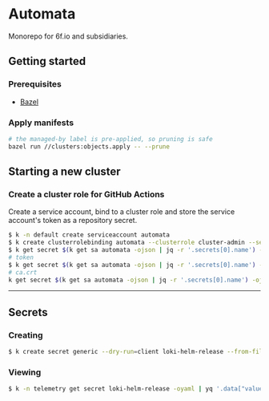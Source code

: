# Automata
Monorepo for 6f.io and subsidiaries.

## Getting started

### Prerequisites
* [Bazel](https://build.bazel)

### Apply manifests

```sh
# the managed-by label is pre-applied, so pruning is safe
bazel run //clusters:objects.apply -- --prune
```

## Starting a new cluster

### Create a cluster role for GitHub Actions
Create a service account, bind to a cluster role and store the service account's
token as a repository secret.
```sh
$ k -n default create serviceaccount automata
$ k create clusterrolebinding automata --clusterrole cluster-admin --serviceaccount=default:automata
$ k get secret $(k get sa automata -ojson | jq -r '.secrets[0].name') -oyaml
# token
$ k get secret $(k get sa automata -ojson | jq -r '.secrets[0].name') -ojson | jq -r '.data.token'| base64 --decode
# ca.crt
k get secret $(k get sa automata -ojson | jq -r '.secrets[0].name') -ojson | jq -r '.data["ca.crt"]' | base64 --decode | xxd -p | tr -d \\n
```

---

## Secrets

### Creating

```sh
$ k create secret generic --dry-run=client loki-helm-release --from-file=values.yaml -oyaml -n telemetry | kubeseal --controller-name sealed-secrets -oyaml > sealed-secret.yaml
```

### Viewing

```sh
$ k -n telemetry get secret loki-helm-release -oyaml | yq '.data["values.yaml"]' -r | base64 --decode -
```
